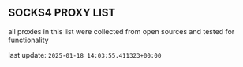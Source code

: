 ## SOCKS4 PROXY LIST

all proxies in this list were collected from open sources and tested for functionality

last update: `2025-01-18 14:03:55.411323+00:00`